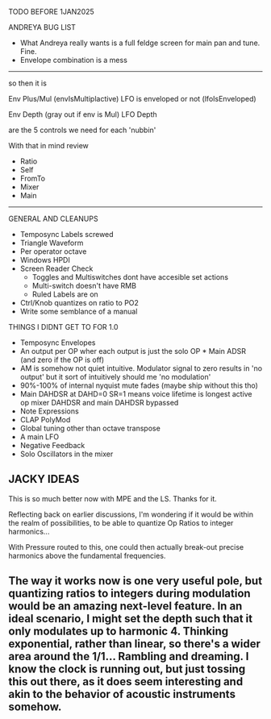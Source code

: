 TODO BEFORE 1JAN2025


ANDREYA BUG LIST
- What Andreya really wants is a full feldge screen for main pan and tune. Fine.
- Envelope combination is a mess
------
  so then it is

Env Plus/Mul (envIsMultiplactive)
LFO is enveloped or not  (lfoIsEnveloped)

Env Depth (gray out if env is Mul)
LFO Depth

are the 5 controls we need for each 'nubbin'

With that in mind review
- Ratio
- Self
- FromTo
- Mixer
- Main
-----


GENERAL AND CLEANUPS
- Temposync Labels screwed
- Triangle Waveform
- Per operator octave
- Windows HPDI
- Screen Reader Check
  - Toggles and Multiswitches dont have accesible set actions
  - Multi-switch doesn't have RMB
  - Ruled Labels are on
- Ctrl/Knob quantizes on ratio to PO2
- Write some semblance of a manual

THINGS I DIDNT GET TO FOR 1.0
- Temposync Envelopes
- An output per OP wher each output is just the solo OP * Main ADSR (and zero if the OP is off)
- AM is somehow not quiet intuitive. Modulator signal to zero results in 'no output' but it sort of intuitively should me
  'no modulation'
- 90%-100% of internal nyquist mute fades (maybe ship without this tho)
- Main DAHDSR at DAHD=0 SR=1 means voice lifetime is longest active op mixer DAHDSR and main DAHDSR bypassed
- Note Expressions
- CLAP PolyMod
- Global tuning other than octave transpose
- A main LFO
- Negative Feedback
- Solo Oscillators in the mixer


JACKY IDEAS
---
This is so much better now with MPE and the LS. Thanks for it.

Reflecting back on earlier discussions, I'm wondering if it would be within the realm of possibilities, to be able to quantize Op Ratios to integer harmonics...

With Pressure routed to this, one could then actually break-out precise harmonics above the fundamental frequencies.

The way it works now is one very useful pole, but quantizing ratios to integers during modulation would be an amazing next-level feature.
In an ideal scenario, I might set the depth such that it only modulates up to harmonic 4.
Thinking exponential, rather than linear, so there's a wider area around the 1/1...
Rambling and dreaming. I know the clock is running out, but just tossing this out there, as it does seem interesting and akin to the behavior of acoustic instruments somehow.
---